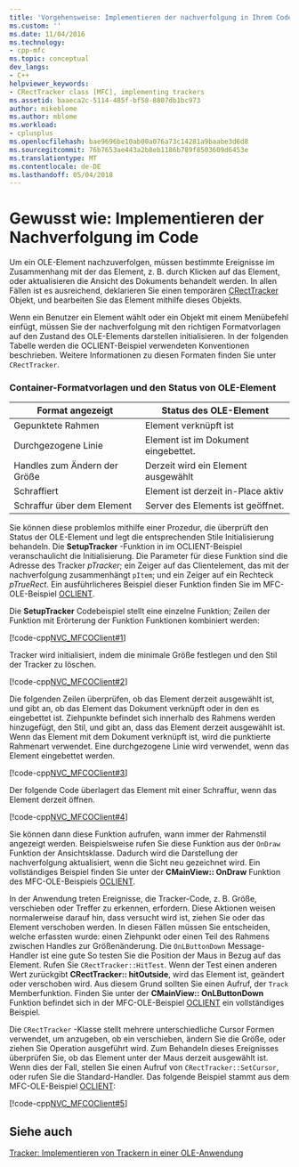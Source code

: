 ```yaml
---
title: 'Vorgehensweise: Implementieren der nachverfolgung in Ihrem Code | Microsoft Docs'
ms.custom: ''
ms.date: 11/04/2016
ms.technology:
- cpp-mfc
ms.topic: conceptual
dev_langs:
- C++
helpviewer_keywords:
- CRectTracker class [MFC], implementing trackers
ms.assetid: baaeca2c-5114-485f-bf58-8807db1bc973
author: mikeblome
ms.author: mblome
ms.workload:
- cplusplus
ms.openlocfilehash: bae9696be10ab00a076a73c14281a9baabe3d6d8
ms.sourcegitcommit: 76b7653ae443a2b8eb1186b789f8503609d6453e
ms.translationtype: MT
ms.contentlocale: de-DE
ms.lasthandoff: 05/04/2018
---
```

# <a name="how-to-implement-tracking-in-your-code"></a>Gewusst wie: Implementieren der Nachverfolgung im Code
Um ein OLE-Element nachzuverfolgen, müssen bestimmte Ereignisse im Zusammenhang mit der das Element, z. B. durch Klicken auf das Element, oder aktualisieren die Ansicht des Dokuments behandelt werden. In allen Fällen ist es ausreichend, deklarieren Sie einen temporären [CRectTracker](../mfc/reference/crecttracker-class.md) Objekt, und bearbeiten Sie das Element mithilfe dieses Objekts.  
  
 Wenn ein Benutzer ein Element wählt oder ein Objekt mit einem Menübefehl einfügt, müssen Sie der nachverfolgung mit den richtigen Formatvorlagen auf den Zustand des OLE-Elements darstellen initialisieren. In der folgenden Tabelle werden die OCLIENT-Beispiel verwendeten Konventionen beschrieben. Weitere Informationen zu diesen Formaten finden Sie unter `CRectTracker`.  
  
### <a name="container-styles-and-states-of-the-ole-item"></a>Container-Formatvorlagen und den Status von OLE-Element  
  
|Format angezeigt|Status des OLE-Element|  
|---------------------|-----------------------|  
|Gepunktete Rahmen|Element verknüpft ist|  
|Durchgezogene Linie|Element ist im Dokument eingebettet.|  
|Handles zum Ändern der Größe|Derzeit wird ein Element ausgewählt|  
|Schraffiert|Element ist derzeit in-Place aktiv|  
|Schraffur über dem Element|Server des Elements ist geöffnet.|  
  
 Sie können diese problemlos mithilfe einer Prozedur, die überprüft den Status der OLE-Element und legt die entsprechenden Stile Initialisierung behandeln. Die **SetupTracker** -Funktion in im OCLIENT-Beispiel veranschaulicht die Initialisierung. Die Parameter für diese Funktion sind die Adresse des Tracker *pTracker*; ein Zeiger auf das Clientelement, das mit der nachverfolgung zusammenhängt `pItem`; und ein Zeiger auf ein Rechteck *pTrueRect*. Ein ausführlicheres Beispiel dieser Funktion finden Sie im MFC-OLE-Beispiel [OCLIENT](../visual-cpp-samples.md).  
  
 Die **SetupTracker** Codebeispiel stellt eine einzelne Funktion; Zeilen der Funktion mit Erörterung der Funktion Funktionen kombiniert werden:  
  
 [!code-cpp[NVC_MFCOClient#1](../mfc/codesnippet/cpp/how-to-implement-tracking-in-your-code_1.cpp)]  
  
 Tracker wird initialisiert, indem die minimale Größe festlegen und den Stil der Tracker zu löschen.  
  
 [!code-cpp[NVC_MFCOClient#2](../mfc/codesnippet/cpp/how-to-implement-tracking-in-your-code_2.cpp)]  
  
 Die folgenden Zeilen überprüfen, ob das Element derzeit ausgewählt ist, und gibt an, ob das Element das Dokument verknüpft oder in den es eingebettet ist. Ziehpunkte befindet sich innerhalb des Rahmens werden hinzugefügt, den Stil, und gibt an, dass das Element derzeit ausgewählt ist. Wenn das Element mit dem Dokument verknüpft ist, wird die punktierte Rahmenart verwendet. Eine durchgezogene Linie wird verwendet, wenn das Element eingebettet werden.  
  
 [!code-cpp[NVC_MFCOClient#3](../mfc/codesnippet/cpp/how-to-implement-tracking-in-your-code_3.cpp)]  
  
 Der folgende Code überlagert das Element mit einer Schraffur, wenn das Element derzeit öffnen.  
  
 [!code-cpp[NVC_MFCOClient#4](../mfc/codesnippet/cpp/how-to-implement-tracking-in-your-code_4.cpp)]  
  
 Sie können dann diese Funktion aufrufen, wann immer der Rahmenstil angezeigt werden. Beispielsweise rufen Sie diese Funktion aus der `OnDraw` Funktion der Ansichtsklasse. Dadurch wird die Darstellung der nachverfolgung aktualisiert, wenn die Sicht neu gezeichnet wird. Ein vollständiges Beispiel finden Sie unter der **CMainView:: OnDraw** Funktion des MFC-OLE-Beispiels [OCLIENT](../visual-cpp-samples.md).  
  
 In der Anwendung treten Ereignisse, die Tracker-Code, z. B. Größe, verschieben oder Treffer zu erkennen, erfordern. Diese Aktionen weisen normalerweise darauf hin, dass versucht wird ist, ziehen Sie oder das Element verschoben werden. In diesen Fällen müssen Sie entscheiden, welche erfassten wurde: einen Ziehpunkt oder einen Teil des Rahmens zwischen Handles zur Größenänderung. Die `OnLButtonDown` Message-Handler ist eine gute So testen Sie die Position der Maus in Bezug auf das Element. Rufen Sie `CRectTracker::HitTest`. Wenn der Test einen anderen Wert zurückgibt **CRectTracker:: hitOutside**, wird das Element ist, geändert oder verschoben wird. Aus diesem Grund sollten Sie einen Aufruf, der `Track` Memberfunktion. Finden Sie unter der **CMainView:: OnLButtonDown** Funktion befindet sich in der MFC-OLE-Beispiel [OCLIENT](../visual-cpp-samples.md) ein vollständiges Beispiel.  
  
 Die `CRectTracker` -Klasse stellt mehrere unterschiedliche Cursor Formen verwendet, um anzugeben, ob ein verschieben, ändern Sie die Größe, oder ziehen Sie Operation ausgeführt wird. Zum Behandeln dieses Ereignisses überprüfen Sie, ob das Element unter der Maus derzeit ausgewählt ist. Wenn dies der Fall, stellen Sie einen Aufruf von `CRectTracker::SetCursor`, oder rufen Sie die Standard-Handler. Das folgende Beispiel stammt aus dem MFC-OLE-Beispiel [OCLIENT](../visual-cpp-samples.md):  
  
 [!code-cpp[NVC_MFCOClient#5](../mfc/codesnippet/cpp/how-to-implement-tracking-in-your-code_5.cpp)]  
  
## <a name="see-also"></a>Siehe auch  
 [Tracker: Implementieren von Trackern in einer OLE-Anwendung](../mfc/trackers-implementing-trackers-in-your-ole-application.md)


